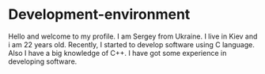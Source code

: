 # Development-environment
Hello and welcome to my profile. I am Sergey from Ukraine. I live in Kiev and i am 22 years old. Recently, I started to develop software using C language. Also I have a big knowledge of C++. I have got some experience in developing software.
